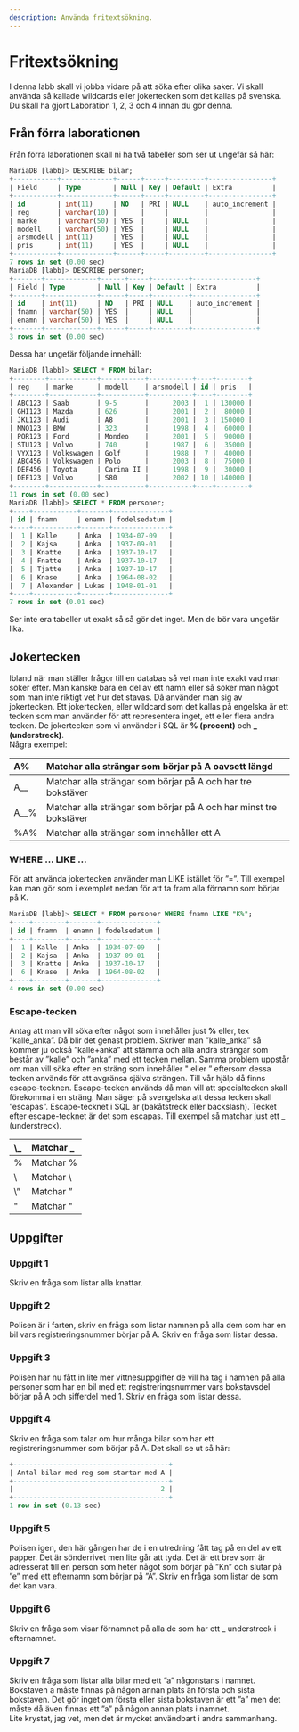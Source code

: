 ```yaml
---
description: Använda fritextsökning.
---
```


# Fritextsökning

I denna labb skall vi jobba vidare på att söka efter olika saker. Vi skall använda så kallade wildcards eller jokertecken som det kallas på svenska. Du skall ha gjort Laboration 1, 2, 3 och 4 innan du gör denna.

## Från förra laborationen

Från förra laborationen skall ni ha två tabeller som ser ut ungefär så här:

```sql
MariaDB [labb]> DESCRIBE bilar;
+-----------+-------------+------+-----+---------+----------------+
| Field     | Type        | Null | Key | Default | Extra          |
+-----------+-------------+------+-----+---------+----------------+
| id        | int(11)     | NO   | PRI | NULL    | auto_increment |
| reg       | varchar(10) |      |     |         |                |
| marke     | varchar(50) | YES  |     | NULL    |                |
| modell    | varchar(50) | YES  |     | NULL    |                |
| arsmodell | int(11)     | YES  |     | NULL    |                |
| pris      | int(11)     | YES  |     | NULL    |                |
+-----------+-------------+------+-----+---------+----------------+
7 rows in set (0.00 sec)
MariaDB [labb]> DESCRIBE personer;
+-------+-------------+------+-----+---------+----------------+
| Field | Type        | Null | Key | Default | Extra          |
+-------+-------------+------+-----+---------+----------------+
| id    | int(11)     | NO   | PRI | NULL    | auto_increment |
| fnamn | varchar(50) | YES  |     | NULL    |                |
| enamn | varchar(50) | YES  |     | NULL    |                |
+-------+-------------+------+-----+---------+----------------+
3 rows in set (0.00 sec)
```

Dessa har ungefär följande innehåll:

```sql
MariaDB [labb]> SELECT * FROM bilar;
+--------+------------+-----------+-----------+----+--------+
| reg    | marke      | modell    | arsmodell | id | pris   |
+--------+------------+-----------+-----------+----+--------+
| ABC123 | Saab       | 9-5       |      2003 |  1 | 130000 |
| GHI123 | Mazda      | 626       |      2001 |  2 |  80000 |
| JKL123 | Audi       | A8        |      2001 |  3 | 150000 |
| MNO123 | BMW        | 323       |      1998 |  4 |  60000 |
| PQR123 | Ford       | Mondeo    |      2001 |  5 |  90000 |
| STU123 | Volvo      | 740       |      1987 |  6 |  35000 |
| VYX123 | Volkswagen | Golf      |      1988 |  7 |  40000 |
| ABC456 | Volkswagen | Polo      |      2003 |  8 |  75000 |
| DEF456 | Toyota     | Carina II |      1998 |  9 |  30000 |
| DEF123 | Volvo      | S80       |      2002 | 10 | 140000 |
+--------+------------+-----------+-----------+----+--------+
11 rows in set (0.00 sec)
MariaDB [labb]> SELECT * FROM personer;
+----+-----------+-------+--------------+
| id | fnamn     | enamn | fodelsedatum |
+----+-----------+-------+--------------+
|  1 | Kalle     | Anka  | 1934-07-09   |
|  2 | Kajsa     | Anka  | 1937-09-01   |
|  3 | Knatte    | Anka  | 1937-10-17   |
|  4 | Fnatte    | Anka  | 1937-10-17   |
|  5 | Tjatte    | Anka  | 1937-10-17   |
|  6 | Knase     | Anka  | 1964-08-02   |
|  7 | Alexander | Lukas | 1948-01-01   |
+----+-----------+-------+--------------+
7 rows in set (0.01 sec)
```

Ser inte era tabeller ut exakt så så gör det inget. Men de bör vara ungefär lika.

## Jokertecken

Ibland när man ställer frågor till en databas så vet man inte exakt vad man söker efter. Man kanske bara en del av ett namn eller så söker man något som man inte riktigt vet hur det stavas. Då använder man sig av jokertecken. Ett jokertecken, eller wildcard som det kallas på engelska är ett tecken som man använder för att representera inget, ett eller flera andra tecken. De jokertecken som vi använder i SQL är **% \(procent\)** och **\_ \(understreck\)**.  
Några exempel:

| A% | Matchar alla strängar som börjar på A oavsett längd |
| :--- | :--- |
| A\_\_ | Matchar alla strängar som börjar på A och har tre bokstäver |
| A\_\_% | Matchar alla strängar som börjar på A och har minst tre bokstäver |
| %A% | Matchar alla strängar som innehåller ett A |

### WHERE ... LIKE ...

För att använda jokertecken använder man LIKE istället för ”=”. Till exempel kan man gör som i exemplet nedan för att ta fram alla förnamn som börjar på K.

```sql
MariaDB [labb]> SELECT * FROM personer WHERE fnamn LIKE "K%";
+----+--------+-------+--------------+
| id | fnamn  | enamn | fodelsedatum |
+----+--------+-------+--------------+
|  1 | Kalle  | Anka  | 1934-07-09   |
|  2 | Kajsa  | Anka  | 1937-09-01   |
|  3 | Knatte | Anka  | 1937-10-17   |
|  6 | Knase  | Anka  | 1964-08-02   |
+----+--------+-------+--------------+
4 rows in set (0.00 sec)
```

### Escape-tecken

Antag att man vill söka efter något som innehåller just **%** eller, tex ”kalle\_anka”. Då blir det genast problem. Skriver man ”kalle\_anka” så kommer ju också ”kalle+anka” att stämma och alla andra strängar som består av ”kalle” och ”anka” med ett tecken mellan. Samma problem uppstår om man vill söka efter en sträng som innehåller " eller ” eftersom dessa tecken används för att avgränsa själva strängen. Till vår hjälp då finns escape-tecknen. Escape-tecken används då man vill att specialtecken skall förekomma i en sträng. Man säger på svengelska att dessa tecken skall ”escapas”. Escape-tecknet i SQL är \(bakåtstreck eller backslash\). Tecket efter escape-tecknet är det som escapas. Till exempel så matchar  just ett \_ \(understreck\).

| \\_ | Matchar \_ |
| :--- | :--- |
| \% | Matchar % |
| \ | Matchar \ |
| \” | Matchar ” |
| \" | Matchar " |

## Uppgifter

### Uppgift 1

Skriv en fråga som listar alla knattar.

### Uppgift 2

Polisen är i farten, skriv en fråga som listar namnen på alla dem som har en bil vars registreringsnummer börjar på A. Skriv en fråga som listar dessa.

### Uppgift 3

Polisen har nu fått in lite mer vittnesuppgifter de vill ha tag i namnen på alla personer som har en bil med ett registreringsnummer vars bokstavsdel börjar på A och sifferdel med 1. Skriv en fråga som listar dessa.

### Uppgift 4

Skriv en fråga som talar om hur många bilar som har ett registreringsnummer som börjar på A. Det skall se ut så här:

```sql
+---------------------------------------+
| Antal bilar med reg som startar med A |
+---------------------------------------+
|                                     2 |
+---------------------------------------+
1 row in set (0.13 sec)
```

### Uppgift 5

Polisen igen, den här gången har de i en utredning fått tag på en del av ett papper. Det är sönderrivet men lite går att tyda. Det är ett brev som är adresserat till en person som heter något som börjar på ”Kn” och slutar på ”e” med ett efternamn som börjar på ”A”. Skriv en fråga som listar de som det kan vara.

### Uppgift 6

Skriv en fråga som visar förnamnet på alla de som har ett \_ understreck i efternamnet.

### Uppgift 7

Skriv en fråga som listar alla bilar med ett ”a” någonstans i namnet. Bokstaven a måste finnas på någon annan plats än första och sista bokstaven. Det gör inget om första eller sista bokstaven är ett ”a” men det måste då även finnas ett ”a” på någon annan plats i namnet.  
Lite krystat, jag vet, men det är mycket användbart i andra sammanhang.

